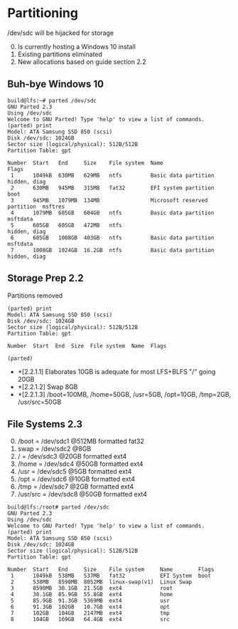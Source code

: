 Partitioning
============

/dev/sdc will be hijacked for storage 

0. Is currently hosting a Windows 10 install
0. Existing partitions eliminated
0. New allocations based on guide section 2.2

Buh-bye Windows 10
------------------
```
build@lfs:~# parted /dev/sdc
GNU Parted 2.3
Using /dev/sdc
Welcome to GNU Parted! Type 'help' to view a list of commands.
(parted) print                                                            
Model: ATA Samsung SSD 850 (scsi)
Disk /dev/sdc: 1024GB
Sector size (logical/physical): 512B/512B
Partition Table: gpt

Number  Start   End     Size    File system  Name                          Flags
 1      1049kB  630MB   629MB   ntfs         Basic data partition          hidden, diag
 2      630MB   945MB   315MB   fat32        EFI system partition          boot
 3      945MB   1079MB  134MB                Microsoft reserved partition  msftres
 4      1079MB  605GB   604GB   ntfs         Basic data partition          msftdata
 5      605GB   605GB   472MB   ntfs                                       hidden, diag
 6      605GB   1008GB  403GB   ntfs         Basic data partition          msftdata
 7      1008GB  1024GB  16.2GB  ntfs         Basic data partition          hidden, diag
```

Storage Prep 2.2
----------------
Partitions removed
```
(parted) print                                                            
Model: ATA Samsung SSD 850 (scsi)
Disk /dev/sdc: 1024GB
Sector size (logical/physical): 512B/512B
Partition Table: gpt

Number  Start  End  Size  File system  Name  Flags

(parted)
```
- *[2.2.1.1] Elaborates 10GB is adequate for most LFS+BLFS "/" going 20GB 
- *[2.2.1.2] Swap 8GB
- *[2.2.1.3] /boot=100MB, /home=50GB, /usr=5GB, /opt=10GB, /tmp=2GB, /usr/src=50GB

File Systems 2.3
----------------
0. /boot = /dev/sdc1 @512MB formatted fat32
0. swap = /dev/sdc2 @8GB
0. / = /dev/sdc3 @20GB formatted ext4
0. /home = /dev/sdc4 @50GB formatted ext4
0. /usr = /dev/sdc5 @5GB formatted ext4
0. /opt = /dev/sdc6 @10GB formatted ext4
0. /tmp = /dev/sdc7 @2GB formatted ext4
0. /usr/src = /dev/sdc8 @50GB formatted ext4

```
build@lfs:/root# parted /dev/sdc
GNU Parted 2.3
Using /dev/sdc
Welcome to GNU Parted! Type 'help' to view a list of commands.
(parted) print                                                            
Model: ATA Samsung SSD 850 (scsi)
Disk /dev/sdc: 1024GB
Sector size (logical/physical): 512B/512B
Partition Table: gpt

Number  Start   End     Size    File system     Name        Flags
 1      1049kB  538MB   537MB   fat32           EFI System  boot
 2      538MB   8590MB  8052MB  linux-swap(v1)  Linux Swap
 3      8590MB  30.1GB  21.5GB  ext4            root
 4      30.1GB  85.9GB  55.8GB  ext4            home
 5      85.9GB  91.3GB  5369MB  ext4            usr
 6      91.3GB  102GB   10.7GB  ext4            opt
 7      102GB   104GB   2147MB  ext4            tmp
 8      104GB   169GB   64.4GB  ext4            src
```
